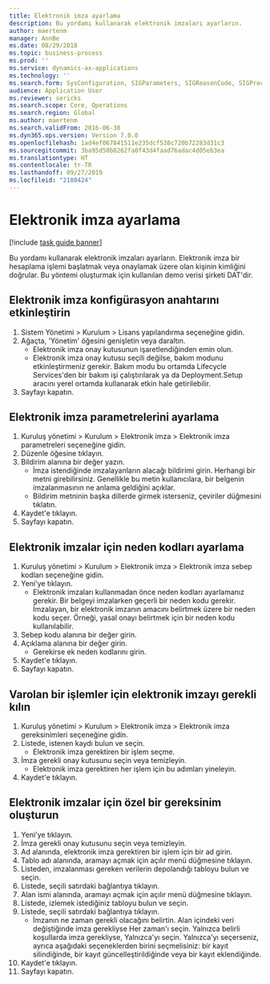 ```yaml
---
title: Elektronik imza ayarlama
description: Bu yordamı kullanarak elektronik imzaları ayarların.
author: maertenm
manager: AnnBe
ms.date: 08/29/2018
ms.topic: business-process
ms.prod: ''
ms.service: dynamics-ax-applications
ms.technology: ''
ms.search.form: SysConfiguration, SIGParameters, SIGReasonCode, SIGProcSetup
audience: Application User
ms.reviewer: sericks
ms.search.scope: Core, Operations
ms.search.region: Global
ms.author: maertenm
ms.search.validFrom: 2016-06-30
ms.dyn365.ops.version: Version 7.0.0
ms.openlocfilehash: 1ad4ef067841511e235dcf538c720b72283d31c3
ms.sourcegitcommit: 3ba95d50b8262fa0f43d4faad76adac4d05eb3ea
ms.translationtype: HT
ms.contentlocale: tr-TR
ms.lasthandoff: 09/27/2019
ms.locfileid: "2180424"
---
```

# <a name="set-up-electronic-signatures"></a>Elektronik imza ayarlama

[!include [task guide banner](../../includes/task-guide-banner.md)]

Bu yordamı kullanarak elektronik imzaları ayarların. Elektronik imza bir hesaplama işlemi başlatmak veya onaylamak üzere olan kişinin kimliğini doğrular. Bu yöntemi oluşturmak için kullanılan demo verisi şirketi DAT'dir.


## <a name="enable-the-electronic-signature-configuration-key"></a>Elektronik imza konfigürasyon anahtarını etkinleştirin
1. Sistem Yönetimi > Kurulum > Lisans yapılandırma seçeneğine gidin.
2. Ağaçta, 'Yönetim' öğesini genişletin veya daraltın.
    * Elektronik imza onay kutusunun işaretlendiğinden emin olun.  
    * Elektronik imza onay kutusu seçili değilse, bakım modunu etkinleştirmeniz gerekir. Bakım modu bu ortamda Lifecycle Services'den bir bakım işi çalıştırılarak ya da Deployment.Setup aracını yerel ortamda kullanarak etkin hale getirilebilir.  
3. Sayfayı kapatın.

## <a name="set-up-electronic-signature-parameters"></a>Elektronik imza parametrelerini ayarlama
1. Kuruluş yönetimi > Kurulum > Elektronik imza > Elektronik imza parametreleri seçeneğine gidin.
2. Düzenle öğesine tıklayın.
3. Bildirim alanına bir değer yazın.
    * İmza istendiğinde imzalayanların alacağı bildirimi girin. Herhangi bir metni girebilirsiniz. Genellikle bu metin kullanıcılara, bir belgenin imzalanmasının ne anlama geldiğini açıklar.  
    * Bildirim metninin başka dillerde girmek isterseniz, çeviriler düğmesini tıklatın.  
4. Kaydet'e tıklayın.
5. Sayfayı kapatın.

## <a name="set-up-reason-codes-for-electronic-signatures"></a>Elektronik imzalar için neden kodları ayarlama
1. Kuruluş yönetimi > Kurulum > Elektronik imza > Elektronik imza sebep kodları seçeneğine gidin.
2. Yeni'ye tıklayın.
    * Elektronik imzaları kullanmadan önce neden kodları ayarlamanız gerekir. Bir belgeyi imzalarken geçerli bir neden kodu gerekir.     İmzalayan, bir elektronik imzanın amacını belirtmek üzere bir neden kodu seçer. Örneği, yasal onayı belirtmek için bir neden kodu kullanılabilir.  
3. Sebep kodu alanına bir değer girin.
4. Açıklama alanına bir değer girin.
    * Gerekirse ek neden kodlarını girin.  
5. Kaydet'e tıklayın.
6. Sayfayı kapatın.

## <a name="require-electronic-signatures-for-existing-processes"></a>Varolan bir işlemler için elektronik imzayı gerekli kılın
1. Kuruluş yönetimi > Kurulum > Elektronik imza > Elektronik imza gereksinimleri seçeneğine gidin.
2. Listede, istenen kaydı bulun ve seçin.
    * Elektronik imza gerektiren bir işlem seçme.  
3. İmza gerekli onay kutusunu seçin veya temizleyin.
    * Elektronik imza gerektiren her işlem için bu adımları yineleyin.  
4. Kaydet'e tıklayın.

## <a name="create-a-custom-requirement-for-electronic-signatures"></a>Elektronik imzalar için özel bir gereksinim oluşturun
1. Yeni'ye tıklayın.
2. İmza gerekli onay kutusunu seçin veya temizleyin.
3. Ad alanında, elektronik imza gerektiren bir işlem için bir ad girin.
4. Tablo adı alanında, aramayı açmak için açılır menü düğmesine tıklayın.
5. Listeden, imzalanması gereken verilerin depolandığı tabloyu bulun ve seçin.
6. Listede, seçili satırdaki bağlantıya tıklayın.
7. Alan ismi alanında, aramayı açmak için açılır menü düğmesine tıklayın.
8. Listede, izlemek istediğiniz tabloyu bulun ve seçin.
9. Listede, seçili satırdaki bağlantıya tıklayın.
    * İmzanın ne zaman gerekli olacağını belirtin.     Alan içindeki veri değiştiğinde imza gerekliyse Her zaman'ı seçin.     Yalnızca belirli koşullarda imza gerekliyse, Yalnızca'yı seçin. Yalnızca'yı seçerseniz, ayrıca aşağıdaki seçeneklerden birini seçmelisiniz: bir kayıt silindiğinde, bir kayıt güncelleştirildiğinde veya bir kayıt eklendiğinde.  
10. Kaydet'e tıklayın.
11. Sayfayı kapatın.

